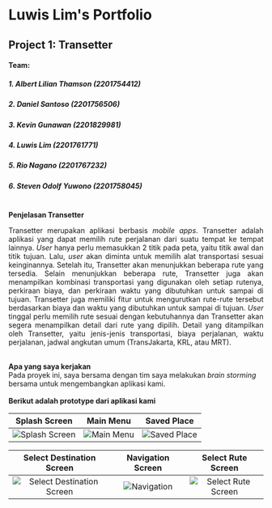 # Luwis Lim's Portfolio

## **Project 1: Transetter**
#### Team:
##### 1. Albert Lilian Thamson (2201754412)
##### 2. Daniel Santoso (2201756506)
##### 3. Kevin Gunawan (2201829981)
##### 4. Luwis Lim (2201761771)
##### 5. Rio Nagano (2201767232)
##### 6. Steven Odolf Yuwono (2201758045)


<br>
<b> Penjelasan Transetter </b>
<div> <p align="justify">
Transetter merupakan aplikasi berbasis <i>mobile apps</i>. Transetter adalah aplikasi yang dapat memilih rute perjalanan dari suatu tempat ke tempat lainnya. <i>User</i> hanya     perlu memasukkan 2 titik pada peta, yaitu titik awal dan titik tujuan. Lalu, <i>user</i> akan diminta untuk memilih alat transportasi sesuai keinginannya. Setelah itu,           Transetter akan menunjukkan beberapa rute yang tersedia. Selain menunjukkan beberapa rute, Transetter juga akan menampilkan kombinasi transportasi yang digunakan oleh setiap       rutenya, perkiraan biaya, dan perkiraan waktu yang dibutuhkan untuk sampai di tujuan. Transetter juga memiliki fitur untuk mengurutkan rute-rute tersebut berdasarkan biaya dan   waktu yang dibutuhkan untuk sampai di tujuan. <i>User</i> tinggal perlu memilih rute sesuai dengan kebutuhannya dan Transetter akan segera menampilkan detail dari rute yang  dipilih. Detail yang ditampilkan oleh Transetter, yaitu jenis-jenis transportasi, biaya perjalanan, waktu perjalanan, jadwal angkutan umum (TransJakarta, KRL, atau MRT).
</p></div>

<br>
<b> Apa yang saya kerjakan </b>
<div>
Pada proyek ini, saya bersama dengan tim saya melakukan <i>brain storming</i> bersama untuk mengembangkan aplikasi kami. 
</div>

<br>
<b> Berikut adalah prototype dari aplikasi kami </b>

| Splash Screen |  Main Menu | Saved Place | 
|:-------------------------:|:-------------------------:|:-------------------------:|
|<img src="https://github.com/luwislim/myPortfolio/blob/master/images/Splash%20Screen.jpg" alt="Splash Screen">  |  <img src="https://github.com/luwislim/myPortfolio/blob/master/images/Main%20Menu.jpg" alt="Main Menu"> | <img src="https://github.com/luwislim/myPortfolio/blob/master/images/Saved%20Place.jpg" alt="Saved Place"> |

| Select Destination Screen |  Navigation Screen | Select Rute Screen  | 
|:-------------------------:|:-------------------------:|:-------------------------:|
|<img src="https://github.com/luwislim/myPortfolio/blob/master/images/Destination%20Screen.jpg" alt="Select Destination Screen">  |  <img src="https://github.com/luwislim/myPortfolio/blob/master/images/Navigation.jpg" alt="Navigation"> | <img src="https://github.com/luwislim/myPortfolio/blob/master/images/Select%20Transportation.jpg" alt="Select Rute Screen"> |




